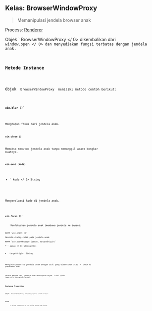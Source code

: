 ## Kelas: BrowserWindowProxy

> Memanipulasi jendela browser anak

Process: [Renderer](../glossary.md#renderer-process)

Objek ` BrowserWindowProxy </ 0> dikembalikan dari <code> window.open </ 0> dan menyediakan
fungsi terbatas dengan jendela anak.</p>

<h3>Metode Instance</h3>

<p>Objek <code> BrowserWindowProxy </ 0> memiliki metode contoh berikut:</p>

<h4><code>win.blur ()`</h4> 

Menghapus fokus dari jendela anak.

#### `win.close ()`

Memaksa menutup jendela anak tanpa memanggil acara bongkar muatnya.

#### `win.eval (kode)`

* ` kode </ 0> String</li>
</ul>

<p>Mengevaluasi kode di jendela anak.</p>

<h4><code>win.focus ()`</h4> 
    Memfokuskan jendela anak (membawa jendela ke depan).
    
    #### `win.print ()`
    
    Meminta dialog cetak pada jendela anak.
    
    #### `win.postMessage (pesan, targetOrigin)`
    
    * ` pesan </ 0> String</li>
<li><code> targetOrigin </ 0> String</li>
</ul>

<p>Mengirim pesan ke jendela anak dengan asal yang ditentukan atau <code> * </ 0> untuk no
preferensi asal</p>

<p>Selain metode ini, jendela anak menerapkan objek <code> window.opener </ 0>
tanpa sifat dan metode tunggal.</p>

<h3>Instance Properties</h3>

<p>Objek <code> BrowserWindowProxy </ 0> memiliki properti contoh berikut:</p>

<h4><code>menang`</h4> 
        A  Boolean </ 0> yang disetel ke true setelah jendela anak ditutup.</p>